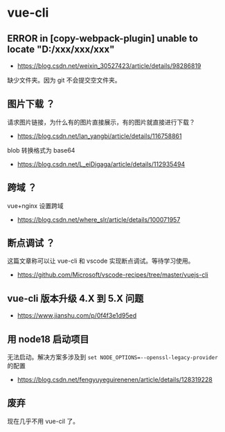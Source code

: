 # vue-cli

## ERROR in [copy-webpack-plugin] unable to locate "D:/xxx/xxx/xxx"

- https://blog.csdn.net/weixin_30527423/article/details/98286819

缺少文件夹。因为 git 不会提交空文件夹。

## 图片下载 ？

请求图片链接，为什么有的图片直接展示，有的图片就直接进行下载？

- https://blog.csdn.net/lan_yangbi/article/details/116758861

blob 转换格式为 base64

- https://blog.csdn.net/L_eiDigaga/article/details/112935494

## 跨域 ？

vue+nginx 设置跨域

- https://blog.csdn.net/where_slr/article/details/100071957

## 断点调试 ？

这篇文章称可以让 vue-cli 和 vscode 实现断点调试。等待学习使用。

- https://github.com/Microsoft/vscode-recipes/tree/master/vuejs-cli

## vue-cli 版本升级 4.X 到 5.X 问题

- https://www.jianshu.com/p/0f4f3e1d95ed

## 用 node18 启动项目

无法启动。解决方案多涉及到 `set NODE_OPTIONS=--openssl-legacy-provider` 的配置

- https://blog.csdn.net/fengyuyeguirenenen/article/details/128319228

## 废弃

现在几乎不用 vue-cil 了。
